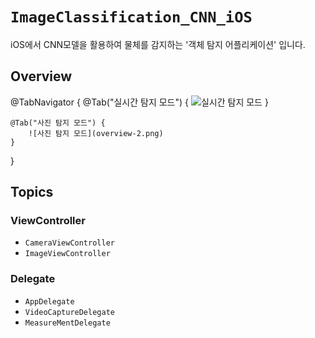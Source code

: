 # ``ImageClassification_CNN_iOS``

iOS에서 CNN모델을 활용하여 물체를 감지하는 '객체 탐지 어플리케이션' 입니다.

## Overview
@TabNavigator {
    @Tab("실시간 탐지 모드") {
        ![실시간 탐지 모드](overview-1.png)
    }
    
    @Tab("사진 탐지 모드") {
        ![사진 탐지 모드](overview-2.png)
    }
}


## Topics

### ViewController
- ``CameraViewController``
- ``ImageViewController``

### Delegate
- ``AppDelegate``
- ``VideoCaptureDelegate``
- ``MeasureMentDelegate``
